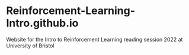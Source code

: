 # Reinforcement-Learning-Intro.github.io
Website for the Intro to Reinforcement Learning reading session 2022 at University of Bristol
